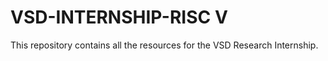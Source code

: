 # VSD-INTERNSHIP-RISC V 
This repository contains all the resources for the VSD Research Internship.
